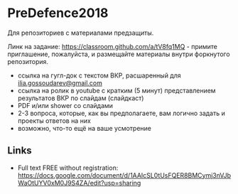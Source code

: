 # PreDefence2018
Для репозиториев с материалами предзащиты.

Линк на задание: https://classroom.github.com/a/tV8fq1MQ - примите приглашение, пожалуйста, и размещайте материалы внутри форкнутого репозитория.

* ссылка на гугл-док c текстом ВКР, расшаренный для ilia.gossoudarev@gmail.com
* ccылка на ролик в youtube с кратким (5 минут) представлением результатов ВКР по слайдам (слайдкаст)
* PDF и/или shower со слайдами
* 2-3 вопроса, которые, как вы предполагаете, вам логично задать и проекты ответов на них
* возможно, что-то ещё на ваше усмотрение  

## Links
* Full text FREE without registration: https://docs.google.com/document/d/1AAIcSL0tUsFQER8BMCymj3nVJbWaOtUYV0xM0J9S4ZA/edit?usp=sharing
